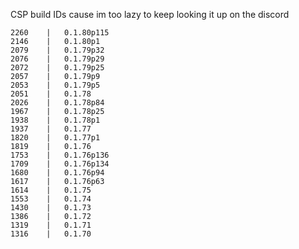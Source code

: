 CSP build IDs cause im too lazy to keep looking it up on the discord
```
2260	|	0.1.80p115
2146	|	0.1.80p1
2079	|	0.1.79p32
2076	|	0.1.79p29
2072	|	0.1.79p25
2057	|	0.1.79p9
2053	|	0.1.79p5
2051	|	0.1.78
2026	|	0.1.78p84
1967	|	0.1.78p25
1938	|	0.1.78p1
1937	|	0.1.77
1820	|	0.1.77p1
1819	|	0.1.76
1753	|	0.1.76p136
1709	|	0.1.76p134
1680	|	0.1.76p94
1617	|	0.1.76p63
1614	|	0.1.75
1553	|	0.1.74
1430	|	0.1.73
1386	|	0.1.72
1319	|	0.1.71
1316	|	0.1.70
```